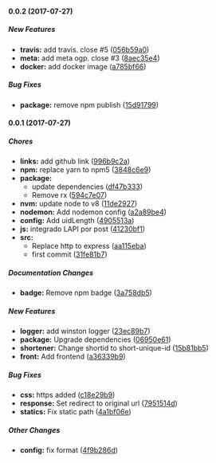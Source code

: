 #### 0.0.2 (2017-07-27)

##### New Features

* **travis:** add travis. close #5 ([056b59a0](https://github.com/lgaticaq/shortener-server/commit/056b59a05effe613290981a6651591cfa63d9b84))
* **meta:** add meta ogp. close #3 ([8aec35e4](https://github.com/lgaticaq/shortener-server/commit/8aec35e40bb1c30f52e32ed2ed7bc1b3d3dc2b12))
* **docker:** add docker image ([a785bf66](https://github.com/lgaticaq/shortener-server/commit/a785bf66791d079cac94a0a1d34910ee63ac7cfa))

##### Bug Fixes

* **package:** remove npm publish ([15d91799](https://github.com/lgaticaq/shortener-server/commit/15d917995bbde50410fe125f291f0e474a43d7cb))

#### 0.0.1 (2017-07-27)

##### Chores

* **links:** add github link ([996b9c2a](https://github.com/lgaticaq/shortener-server/commit/996b9c2adfbc96de979f2f96b22448cfebb7eb56))
* **npm:** replace yarn to npm5 ([3848c6e9](https://github.com/lgaticaq/shortener-server/commit/3848c6e9e1ac1d2c5e8338d918386c38d4b3cb4e))
* **package:**
  * update dependencies ([df47b333](https://github.com/lgaticaq/shortener-server/commit/df47b333a0bbbdcc9b810210c02386ed58448ed6))
  * Remove rx ([594c7e07](https://github.com/lgaticaq/shortener-server/commit/594c7e07cfc51f9f4b5a7620988e826e1844fbce))
* **nvm:** update node to v8 ([11de2927](https://github.com/lgaticaq/shortener-server/commit/11de29278fad185693d1068ed0f15e410e63a93a))
* **nodemon:** Add nodemon config ([a2a89be4](https://github.com/lgaticaq/shortener-server/commit/a2a89be42a2a83b281a032d5e1b794341c7a5604))
* **config:** Add uidLength ([4905513a](https://github.com/lgaticaq/shortener-server/commit/4905513a9fd7b61e38d2405f11848da4f0c3fd66))
* **js:** integrado LAPI por post ([41230bf1](https://github.com/lgaticaq/shortener-server/commit/41230bf11380e1fc5879507add356d7e43e78a39))
* **src:**
  * Replace http to express ([aa115eba](https://github.com/lgaticaq/shortener-server/commit/aa115ebae29e710903fa20de1be0e18d2fde4589))
  * first commit ([31fe81b7](https://github.com/lgaticaq/shortener-server/commit/31fe81b7bcf7d205f354c304e6f991b5c8025d7e))

##### Documentation Changes

* **badge:** Remove npm badge ([3a758db5](https://github.com/lgaticaq/shortener-server/commit/3a758db514ce83b21163de95deab7453cb71b3f4))

##### New Features

* **logger:** add winston logger ([23ec89b7](https://github.com/lgaticaq/shortener-server/commit/23ec89b7b047a8a1b4cdac974b123ff430a6b0e7))
* **package:** Upgrade dependencies ([06950e61](https://github.com/lgaticaq/shortener-server/commit/06950e6164a702d33e8d434e46dbefd8c2bc55a8))
* **shortener:** Change shortid to short-unique-id ([15b81bb5](https://github.com/lgaticaq/shortener-server/commit/15b81bb59c9c4ed1106750fa2fd9f3c19633a52c))
* **front:** Add frontend ([a36339b9](https://github.com/lgaticaq/shortener-server/commit/a36339b903fd3214eb7f8f00836580b683223ec2))

##### Bug Fixes

* **css:** https added ([c18e29b9](https://github.com/lgaticaq/shortener-server/commit/c18e29b9073f407b6d73caaedb0d79cb5f5fab2a))
* **response:** Set redirect to original url ([7951514d](https://github.com/lgaticaq/shortener-server/commit/7951514dbd7df2e835bef8d6eef8b24254a0003c))
* **statics:** Fix static path ([4a1bf06e](https://github.com/lgaticaq/shortener-server/commit/4a1bf06e97f78a17d17f64ad5ea49ce081126a9b))

##### Other Changes

* **config:** fix format ([4f9b286d](https://github.com/lgaticaq/shortener-server/commit/4f9b286d815656fbf95fc26f7902e6957f88e1fd))

